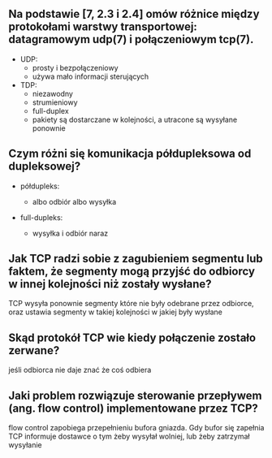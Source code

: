 ## Na podstawie [7, 2.3 i 2.4] omów różnice między protokołami warstwy transportowej: datagramowym udp(7) i połączeniowym tcp(7).

- UDP:
    - prosty i bezpołączeniowy
    - używa mało informacji sterujących
- TDP:
    - niezawodny
    - strumieniowy
    - full-duplex
    - pakiety są dostarczane w kolejności, a utracone są wysyłane ponownie

## Czym różni się komunikacja półdupleksowa od dupleksowej?

- półdupleks:
    - albo odbiór albo wysyłka

- full-dupleks:
    - wysyłka i odbiór naraz

## Jak TCP radzi sobie z zagubieniem segmentu lub faktem, że segmenty mogą przyjść do odbiorcy w innej kolejności niż zostały wysłane?

TCP wysyła ponownie segmenty które nie były odebrane przez odbiorce, oraz ustawia segmenty w takiej kolejności w jakiej były wysłane

## Skąd protokół TCP wie kiedy połączenie zostało zerwane?

jeśli odbiorca nie daje znać że coś odbiera

## Jaki problem rozwiązuje sterowanie przepływem (ang. flow control) implementowane przez TCP?

flow control zapobiega przepełnieniu bufora gniazda. Gdy bufor się zapełnia TCP informuje dostawce o tym żeby wysyłał wolniej, lub żeby zatrzymał wysyłanie
